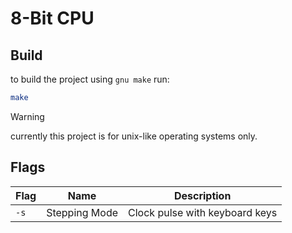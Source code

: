 # 8-Bit CPU

## Build
to build the project using `gnu make` run:
```bash
make
```

> [!WARNING]
> currently this project is for unix-like operating systems only.


## Flags
| Flag   | Name          | Description                    |
|--------|---------------|--------------------------------|
| `-s`   | Stepping Mode | Clock pulse with keyboard keys |

